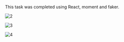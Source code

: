 This task was completed using React, moment and faker.

![2](https://user-images.githubusercontent.com/32257754/92491926-693b6c80-f1b8-11ea-87ec-eb4779abb59e.PNG)


![3](https://user-images.githubusercontent.com/32257754/92492212-b8819d00-f1b8-11ea-8c6e-c145a66d1caa.PNG)

![4](https://user-images.githubusercontent.com/32257754/92492354-de0ea680-f1b8-11ea-9869-66ca5b406c9c.PNG)
